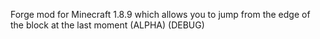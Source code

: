 Forge mod for Minecraft 1.8.9 which allows you to jump from the edge of the block at the last moment (ALPHA) (DEBUG)
